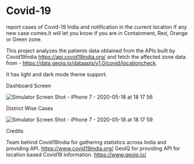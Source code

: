 # Covid-19
report cases of Covid-19 India and notification in the current location if any new case comes.It will let you know if you are in Containment, Red, Orange or Green zone.

This project analyzes the patients data obtained from the APIs built by Covid19India https://api.covid19india.org/ and fetch the affected zone data from - https://data.geoiq.io/dataapis/v1.0/covid/locationcheck.


It has light and dark mode theme support.


Dashboard Screen

![Simulator Screen Shot - iPhone 7 - 2020-05-18 at 18 17 56](https://user-images.githubusercontent.com/1740986/82214743-ebff9980-9933-11ea-83a4-c7b741f810c3.png)


District Wise Cases

![Simulator Screen Shot - iPhone 7 - 2020-05-18 at 18 17 59](https://user-images.githubusercontent.com/1740986/82214771-f28e1100-9933-11ea-8d72-48c475ebeab7.png)


Credits

Team behind Covid19India for gathering statistics across India and providing API. https://www.covid19india.org/
GeoIQ for providing API for location based Covid19 information. https://www.geoiq.io/
